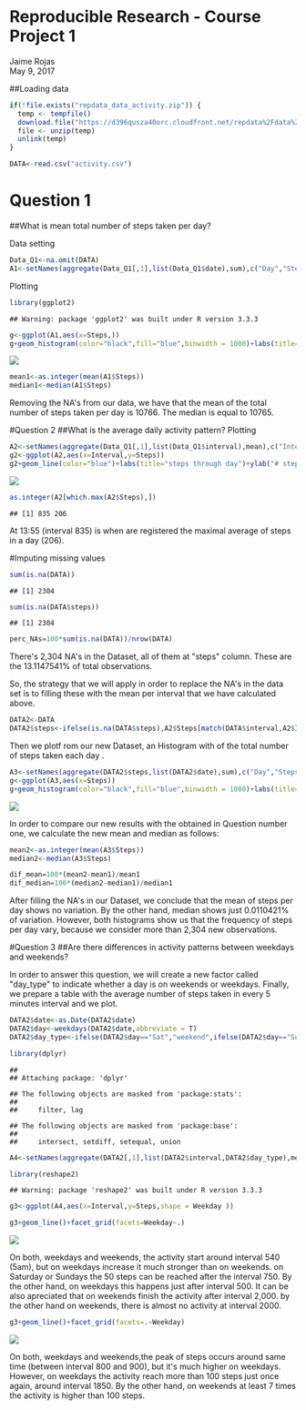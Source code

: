 # Reproducible Research - Course Project 1
Jaime Rojas  
May 9, 2017  

##Loading data


```r
if(!file.exists("repdata_data_activity.zip")) {
  temp <- tempfile()
  download.file("https://d396qusza40orc.cloudfront.net/repdata%2Fdata%2Factivity.zip",temp)
  file <- unzip(temp)
  unlink(temp)
}

DATA<-read.csv("activity.csv")
```

# Question 1
##What is mean total number of steps taken per day?

Data setting

```r
Data_Q1<-na.omit(DATA) 
A1<-setNames(aggregate(Data_Q1[,1],list(Data_Q1$date),sum),c("Day","Steps"))
```
Plotting

```r
library(ggplot2)
```

```
## Warning: package 'ggplot2' was built under R version 3.3.3
```

```r
g<-ggplot(A1,aes(x=Steps,))
g+geom_histogram(color="black",fill="blue",binwidth = 1000)+labs(title="Steps per day")+ylab("# Days")
```

![](PA1_template_files/figure-html/plot1-1.png)<!-- -->



```r
mean1<-as.integer(mean(A1$Steps))
median1<-median(A1$Steps)
```
Removing the NA's from our data, we have that the mean of the total number of steps taken per day is 10766. The median is equal to 10765.



#Question 2
##What is the average daily activity pattern?
Plotting

```r
A2<-setNames(aggregate(Data_Q1[,1],list(Data_Q1$interval),mean),c("Interval","Steps"))
g2<-ggplot(A2,aes(x=Interval,y=Steps))
g2+geom_line(color="blue")+labs(title="steps through day")+ylab("# steps per interval")+xlab("5min interval")
```

![](PA1_template_files/figure-html/plot2-1.png)<!-- -->

```r
as.integer(A2[which.max(A2$Steps),])
```

```
## [1] 835 206
```
At 13:55 (interval 835) is when are registered the maximal average of steps in a day (206).



#Imputing missing values


```r
sum(is.na(DATA))
```

```
## [1] 2304
```

```r
sum(is.na(DATA$steps))
```

```
## [1] 2304
```

```r
perc_NAs=100*sum(is.na(DATA))/nrow(DATA)
```
There's 2,304 NA's in the Dataset, all of them at "steps" column. These are the 13.1147541% of total observations.

So, the strategy that we will apply in order to replace the NA's in the data set is to filling these with the mean per interval that we have calculated above.


```r
DATA2<-DATA
DATA2$steps<-ifelse(is.na(DATA$steps),A2$Steps[match(DATA$interval,A2$Interval)],DATA$steps)
```

Then we plotf rom our new Dataset, an Histogram with of the total number of steps taken each day .


```r
A3<-setNames(aggregate(DATA2$steps,list(DATA2$date),sum),c("Day","Steps"))
g<-ggplot(A3,aes(x=Steps))
g+geom_histogram(color="black",fill="blue",binwidth = 1000)+labs(title="Steps per day")+ylab("# Days")
```

![](PA1_template_files/figure-html/Plot3-1.png)<!-- -->

In order to compare our new results with the obtained in Question number one, we calculate the new mean and median as follows:

```r
mean2<-as.integer(mean(A3$Steps))
median2<-median(A3$Steps)

dif_mean=100*(mean2-mean1)/mean1
dif_median=100*(median2-median1)/median1
```
After filling the NA's in our Dataset, we conclude that the mean of steps per day shows no variation. By the other hand, median shows just 0.0110421% of variation. However, both histograms show us that the frequency of steps per day vary, because we consider more than 2,304 new observations.



#Question 3
##Are there differences in activity patterns between weekdays and weekends?

In order to answer this question, we will create a new factor called "day_type" to indicate whether a day is on weekends or weekdays.  Finally, we prepare a table with the average number of steps taken in every 5 minutes interval and we plot.


```r
DATA2$date<-as.Date(DATA2$date)
DATA2$day<-weekdays(DATA2$date,abbreviate = T)
DATA2$day_type<-ifelse(DATA2$day=="Sat","weekend",ifelse(DATA2$day=="Sun","weekend","weekday"))

library(dplyr)
```

```
## 
## Attaching package: 'dplyr'
```

```
## The following objects are masked from 'package:stats':
## 
##     filter, lag
```

```
## The following objects are masked from 'package:base':
## 
##     intersect, setdiff, setequal, union
```

```r
A4<-setNames(aggregate(DATA2[,1],list(DATA2$interval,DATA2$day_type),mean),c("Interval","Weekday","Steps"))
```

  


```r
library(reshape2)
```

```
## Warning: package 'reshape2' was built under R version 3.3.3
```

```r
g3<-ggplot(A4,aes(x=Interval,y=Steps,shape = Weekday ))

g3+geom_line()+facet_grid(facets=Weekday~.)
```

![](PA1_template_files/figure-html/plot4-1.png)<!-- -->

On both, weekdays and weekends, the activity start around interval 540 (5am), but on weekdays increase it much stronger than on weekends. on Saturday or Sundays the 50 steps can be reached after the interval 750. By the other hand, on weekdays this happens just after interval 500. It can be also apreciated that on weekends finish the activity after interval 2,000. by the other hand on weekends, there is almost no activity at interval 2000.  

```r
g3+geom_line()+facet_grid(facets=.~Weekday)
```

![](PA1_template_files/figure-html/plot5-1.png)<!-- -->


On both, weekdays and weekends,the peak of steps occurs around same time (between interval 800 and 900), but it's much higher on weekdays. However, on weekdays the activity reach more than 100 steps just once again, around interval 1850. By the other hand, on weekends at least 7 times the activity is higher than 100 steps.
